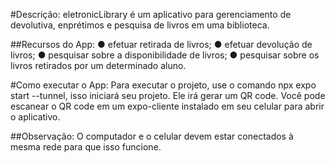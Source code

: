 #Descrição:
eletronicLibrary é um aplicativo para gerenciamento de devolutiva, enprétimos e pesquisa de livros em uma biblioteca.

##Recursos do App:
● efetuar retirada de livros;
● efetuar devolução de livros;
● pesquisar sobre a disponibilidade de livros;
● pesquisar sobre os livros retirados por um determinado aluno.

#Como executar o App:
Para executar o projeto, use o comando npx expo start --tunnel, isso iniciará seu projeto. Ele irá gerar um QR code. Você pode escanear o QR code em um expo-cliente instalado em seu celular para abrir o aplicativo.

##Observação:
O computador e o celular devem estar conectados à mesma rede para que isso funcione.
